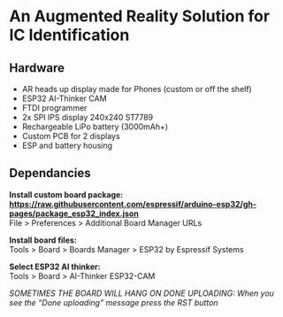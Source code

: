 # An Augmented Reality Solution for IC Identification

## Hardware 

* AR heads up display made for Phones (custom or off the shelf)  
* ESP32 AI-Thinker CAM  
* FTDI programmer  
* 2x SPI IPS display 240x240 ST7789  
* Rechargeable LiPo battery (3000mAh+)
* Custom PCB for 2 displays
* ESP and battery housing  
## Dependancies 

**Install custom board package: https://raw.githubusercontent.com/espressif/arduino-esp32/gh-pages/package_esp32_index.json**  
File > Preferences > Additional Board Manager URLs  

**Install board files:**  
Tools > Board > Boards Manager > ESP32 by Espressif Systems  

**Select ESP32 AI thinker:**  
Tools > Board > AI-Thinker ESP32-CAM  

_SOMETIMES THE BOARD WILL HANG ON DONE UPLOADING: When you see the “Done uploading” message press the RST button_
